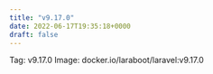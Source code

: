 ```yaml
---
title: "v9.17.0"
date: 2022-06-17T19:35:18+0000
draft: false
---
```


Tag: v9.17.0
Image: docker.io/laraboot/laravel:v9.17.0
